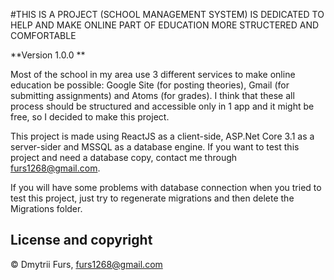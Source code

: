 #THIS IS A PROJECT (SCHOOL MANAGEMENT SYSTEM) IS DEDICATED TO HELP AND MAKE ONLINE PART OF EDUCATION MORE STRUCTERED AND COMFORTABLE

**Version 1.0.0 **

Most of the school in my area use 3 different services to make online education be possible: Google Site (for posting theories), 
Gmail (for submitting assignments) and Atoms (for grades). I think that these all process should be structured and accessible only in 1 app 
and it might be free, so I decided to make this project.

This project is made using ReactJS as a client-side, ASP.Net Core 3.1 as a server-sider and MSSQL as a database engine. If you want to test this project and need a database copy, contact me through furs1268@gmail.com. 

If you will have some problems with database connection when you tried to test this project, just try to regenerate migrations and then delete the Migrations folder.

## License and copyright

© Dmytrii Furs, furs1268@gmail.com
